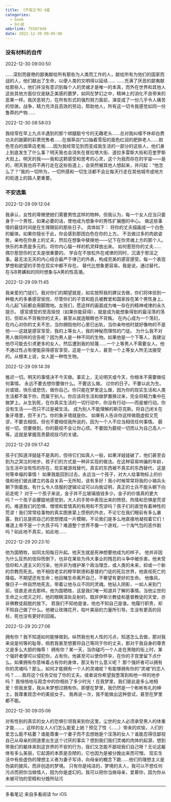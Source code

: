 ```yaml
---
title: 《不安之书》4星
categories:
  - book
  - 9小说
abbrlink: 755874d9
date: 2022-12-30 09:05:06
---
```


### 没有材料的自传

2022-12-30 09:00:50

……深刻而疲倦的鄙夷献给所有那些为人类而工作的人，献给所有为他们的国家而战的人，他们献出了生命，以便人类的文明得以延续……
……充满了厌恶的鄙夷献给那些人，他们并没有意识到每个人的灵魂才是唯一的本真，而外在世界和其他人这些其他方面仅仅是缺乏美感的噩梦，如同在梦幻之中，精神上的消化不良带来的恶果一样。我厌恶努力，在所有形式的强烈努力面前，演变成了一份几乎令人痛苦的惊骇。战争，精力充沛且高效的劳动，帮助他人，所有这一切令我感觉如同一份鲁莽的产物……

2022-12-30 08:58:03

我经常在早上九点半遇到的那个绑腿脏兮兮的无趣老头……总对我纠缠不休却白费功夫的跛脚的彩票兜售者……在烟草店门口抽着雪茄的面色红润的肥胖老人……脸色苍白的烟草店老板……因为我经常见到而变成我生活的一部分的这些人，他们身上到底发生了什么事？明天我也会消失在普拉塔大街、道拉多雷斯大街和范奎罗斯大街上。明天的我——我和这颗感受和思考的心灵，这个为我而存在的宇宙——是的，明天我也将不再行走在这些街道上，会突然被其他人想起来，并问起：“他怎么了？”我的一切所为，一切所感和一切生活都不会比每天行走在其他城市或地方的街道上的路人更重要。



### 不安选集

2022-12-29 09:12:04

我承认，女性的卑微使她们需要男性这样的物种。但我认为，每一个女人应当只委身于一个男性，如果必要的话，使他成为想象中的男性扩展圈的中心。
做这些事情的最佳时间是在生理期前的那些日子。
具体如下：
将你的丈夫描画成一个白色的躯体。如果你擅长于此，你会感到那团白色在你的上方。
不去做过多的肉欲姿势。亲吻在你身上的丈夫，然后在想象中替换他——记下在你灵魂上方的那个人。
快乐的本质是多元的。将你内心猫一样的机灵释放出来。
如何惹怒你的丈夫……
偶尔惹怒你的丈夫是很重要的。
学会在不放松外在戒律的同时，沉湎于邪淫之事。最无法无天的内心结合最严于律己的外表，构成完美的感官感受。每一个表现梦想和欲望的手势在现实中都不存在。
替代比想象更容易。我是说，通过替代，在与B男媾和的同时想象与A男的性高潮。

2022-12-29 09:11:45

我亲爱的门徒们，我对你们的期望就是，如实按照我的建议去做，你们将体验到一种极大的多重感官愉悦，尽管你们的子宫和姓氏被教堂和国家拴在某个男性身上。
鸟儿起飞前都会用脚蹬地。女孩们，愿这样的画面成为唯一存在的精神戒律的永久提示。
感官感受的至高愉悦（如果你能获得），就是成为能想象得到的最淫荡的荡妇，但却从不背叛你的丈夫，甚至从就连眼睛也不背叛。
在内心成为一个荡妇，在内心对你的丈夫不忠，当你拥抱他时心里已出轨，当你亲吻他时就好像吻的不是他——这就是感官享受，我的上等女人，我的神秘而理性的门徒。
为什么我不对男人做同样的忠告呢？因为男人是一种不同的生物。如果他是一个下等人，我建议他尽可能去引诱更多的女人，然后遭到我的轻蔑……一个上等男人不需要女人。他不通过性占有便能获得感官享受。这是一个女人，甚至一个上等女人所无法接受的。从根本上说，女人是一种性生物。

2022-12-29 09:14:39

推迟一切。明天的事情决不今天做。事实上，无论明天或今天，你根本不需要做任何事情。
永远不要去想你要做什么。不要这么做。
过你的日子。不要以此为生。对或错，快乐或悲伤，做你自己。你只能在梦里这么做，因为你的现实生活和人类生活都不属于你，而属于别人。你应该将生活和做梦置换过来，完全将精力集中在做梦上。从生到死，在你真实生活的一切行动中，你没有行动——而是被行动。你没有生活——而只不过是被生活。
成为别人不能理解的斯芬克斯。将自己闭关在象牙塔里，但不关门。你的象牙塔就是你。
如果有人告诉你这样做既虚假又荒谬，不要去相信。但也不要相信我所说的，因为一个人不应当相信任何事情。
藐视一切，但要做到，你的藐视不会让你心烦。不要因为藐视一切而认为自己高人一等。这就是掌握高贵藐视技巧的关键。

2022-12-29 09:17:42

孩子们知道洋娃娃不是真的，但待它们如真人一般，如果洋娃娃破了，他们甚至会到为之哭泣的地步。孩子们的方式是一种非实现的做法。在这种容易哄骗的年龄，当生活中没有性的存在，现实被游戏替代，真实的东西被不真实的东西替代，这是何等幸福的事情！
如果我能回到过去，永远当一个孩子，对大人给事物标上的价值和他们彼此建立的各自关系一无所知，该有多好！我小时候常常将我的小锡兵头朝下倒着放。有什么令人信服的逻辑论证可以向我证明，真正的士兵不能头朝下向前走呢？
对于一个孩子来说，金子并不比玻璃值钱多少。金子的价值真的更大吗？一个孩子会朦胧地感觉到，大人的手势中表现出来的愤怒、热情和恐惧是荒谬的。难道我们的恐惧、憎恨和爱情真的有用和不荒谬吗？孩子们的直觉有着神性的荒谬！我们常常给事物的真实图景蒙上惯例的外衣，不论它在我们眼前有多么暴露，我们总是把自己的思想搅成一片模糊，不论我们是多么地直接地凝视着它们！
难道上帝不是一个大孩子吗？难道整个世界不像一个游戏，一个淘气包的恶作剧吗？如此地不真实，如此地……

2022-12-29 20:23:10

他为国牺牲，如同太阳每日升起。他天生就是死神想要他成为的样子。
他并非因为什么狂热的信仰而倒下，也非在某些为伟大事业的残忍的斗争中被杀害。他未受信仰和人道主义的污染，他并非为维护某个政治理念，或人类的未来，抑或一个新的宗教而死去。他不相信老实的穆罕默德和基督的门徒的死后世界，他直视死亡的降临，不期望还有生命；他目睹生命离开自己，不奢望有更好的生命。
他像风，像日子一样自然地死去，带着让他与众不同的灵魂。他钻入阴影，一如人来到门前，径直走进去那样。他为国牺牲，这是我们唯一知道并了解的事情。当他尘世的生命之火熄灭之时，他的眼睛深处反射的，既非伊斯兰教徒和基督教徒的天堂，亦非佛教徒超脱的放下。
若我们不知他是谁，他也不知自己是谁。他履行职责，却不知自己做了什么。他被让玫瑰花开，枯叶美丽的力量所引导。生没有更高的目标，死也没有更好的回报。

2022-12-29 20:27:06

拥有你？我不知道如何能够做到。纵然我也有人性的污点，知道怎么去做，那对我来说是何等的耻辱，倘若我甚至想要将自己等同于你的丈夫，那对于我自身的尊贵又是多么大胆的侮辱！
拥有你？某一天，当你碰巧一个人走在黑暗的街上时，某个强奸者便可以侵犯你，占有你。他甚至可以使你怀孕，在你的子宫里留下点什么。如果拥有你意味着占有你的身体，那又有什么意义呢？
那个强奸者可以拥有你的灵魂吗？那么，如何才能拥有一个人的灵魂呢？有能够拥有你的“灵魂”的恋人吗？……我将这个任务交给了你的丈夫。或者说你希望我堕落到和他一样的地步吗？
我悄悄地与观念中的你相处了多少时光！在我梦里，我们彼此是多么地相爱！但我发誓，我从未梦想过拥有你。即便在梦里，我仍然是一个彬彬有礼的绅士。我尊重观念中的美丽女子。
我再说一次，我不能做出这种尝试，甚至在梦里都不能。

2022-12-30 09:05:06

对有性别的真实的女人的恐惧引领我来到你这里。尘世的女人必须承受男人的体重才能……，这样的女人人们怎么能爱上她？预见了性（……）带来的欢愉，人们的爱怎么能不枯萎？谁能尊重一个妻子而不去想她是个淫荡的女人？谁能忍得住鄙视自己从母亲的阴道里出生这个讨厌的事实？想到我们我们灵魂的肉体的起源，想到带我们的躯体来到这世界的不安的行为，我们又怎能不鄙视我们自己呀？无论这躯体有多么美丽，它起源的本质是丑陋的，它也因为是被分娩出来而可憎。
现实生活中有些虚伪的理想主义者为妻子写诗，向母亲的概念下跪……他们的理想主义是伪装的披风，而非创造的梦境。
只有你是纯洁的，梦境的夫人，我可以不想任何污点而把你当做情人，因为你是虚幻的。我可以把你当做母亲，爱慕你，因为你从未被可怕的受精和分娩所玷污

------

多看笔记 来自多看阅读 for iOS
